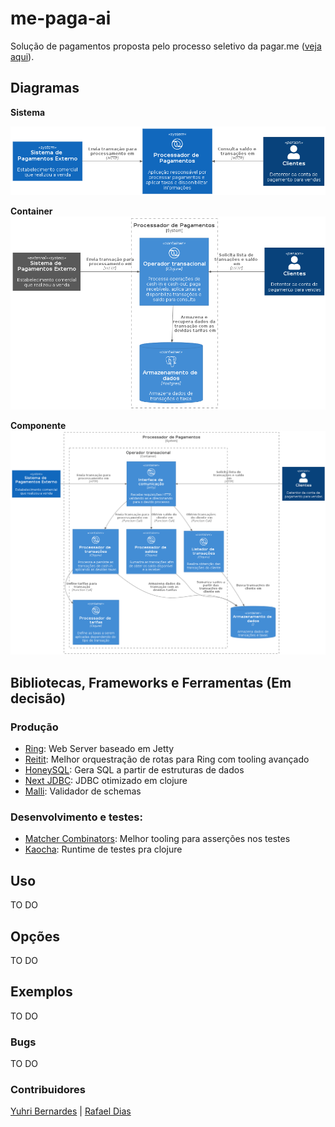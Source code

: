# me-paga-ai

Solução de pagamentos proposta pelo processo seletivo da pagar.me ([veja aqui][challenge-link]).

## Diagramas
**Sistema**

![System](docs/images/system.png)

**Container**
![Container](docs/images/container.png)

**Componente**
![Component](docs/images/component.png)

## Bibliotecas, Frameworks e Ferramentas (Em decisão)
### Produção
- [Ring][ring]: Web Server baseado em Jetty
- [Reitit][reitit]: Melhor orquestração de rotas para Ring com tooling avançado
- [HoneySQL][honey-sql]: Gera SQL a partir de estruturas de dados
- [Next JDBC][next-jdbc]: JDBC otimizado em clojure
- [Malli][malli]: Validador de schemas

### Desenvolvimento e testes:
- [Matcher Combinators][matcher-combinators]: Melhor tooling para asserções nos testes
- [Kaocha][kaocha]: Runtime de testes pra clojure

## Uso
TO DO

## Opções
TO DO

## Exemplos
TO DO

### Bugs
TO DO

### Contribuidores

[Yuhri Bernardes][yuhri-profile] | [Rafael Dias][rafael-profile]

[challenge-link]: https://github.com/pagarme/vagas/blob/master/desafios/software-engineer-backend/README.md
[yuhri-profile]: https://github.com/yuhribernardes
[rafael-profile]: https://github.com/RafaDias

<!-- Repos -->
[ring]: https://github.com/ring-clojure/ring
[reitit]: https://github.com/metosin/reitit
[honey-sql]: https://github.com/seancorfield/honeysql
[next-jdbc]: https://github.com/seancorfield/next-jdbc
[malli]: https://github.com/metosin/malli
[matcher-combinators]: https://github.com/nubank/matcher-combinators
[kaocha]: https://github.com/lambdaisland/kaocha

